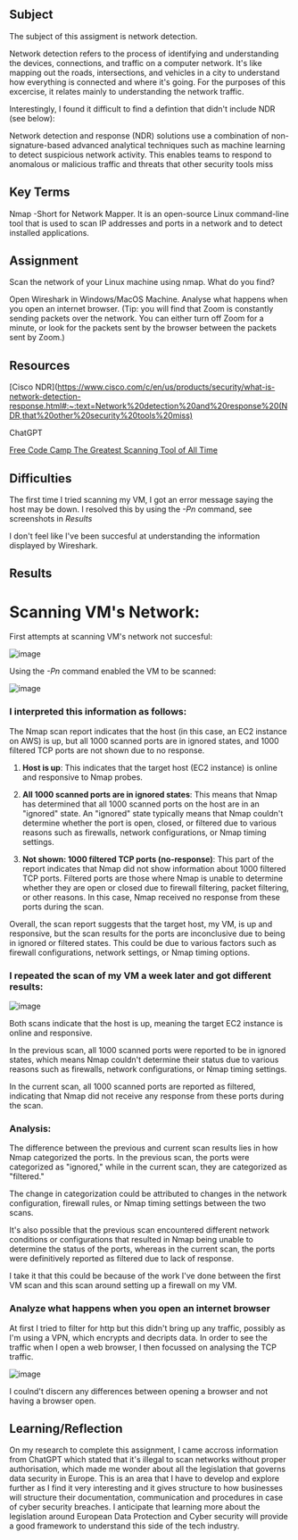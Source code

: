 ##  Subject

The subject of this assigment is network detection.  

Network detection refers to the process of identifying and understanding the devices, connections, and traffic on a computer network. It's like mapping out the roads, intersections, and vehicles in a city to understand how everything is connected and where it's going.  For the purposes of this excercise, it relates mainly to understanding the network traffic.

Interestingly, I found it difficult to find a defintion that didn't include NDR (see below):

Network detection and response (NDR) solutions use a combination of non-signature-based advanced analytical techniques such as machine learning to detect suspicious network activity. This enables teams to respond to anomalous or malicious traffic and threats that other security tools miss

##  Key Terms

Nmap -Short for Network Mapper. It is an open-source Linux command-line tool that is used to scan IP addresses and ports in a network and to detect installed applications.



##  Assignment

Scan the network of your Linux machine using nmap. What do you find?


Open Wireshark in Windows/MacOS Machine. Analyse what happens when you open an internet browser. (Tip: you will find that Zoom is constantly sending packets over the network. You can either turn off Zoom for a minute, or look for the packets sent by the browser between the packets sent by Zoom.)

##  Resources

[Cisco NDR](https://www.cisco.com/c/en/us/products/security/what-is-network-detection-response.html#:~:text=Network%20detection%20and%20response%20(NDR,that%20other%20security%20tools%20miss)

ChatGPT

[Free Code Camp The Greatest Scanning Tool of All Time](https://www.freecodecamp.org/news/what-is-nmap-and-how-to-use-it-a-tutorial-for-the-greatest-scanning-tool-of-all-time/)



##  Difficulties

The first time I tried scanning my VM, I got an error message saying the host may be down.  I resolved this by using the *-Pn* command, see screenshots in *Results*

I don't feel like I've been succesful at understanding the information displayed by Wireshark.

##  Results

# Scanning VM's Network:

First attempts at scanning VM's network not succesful:

![image](https://github.com/techgrounds/cloud-assignments-E28MS/assets/151161141/0c89f5e7-beaf-4b9b-8fd8-865dcb1126a7)

Using the *-Pn* command enabled the VM to be scanned:

![image](https://github.com/techgrounds/cloud-assignments-E28MS/assets/151161141/16fa4bbd-3018-464c-b249-d6dc61e95c85)

### I interpreted this information as follows:

The Nmap scan report indicates that the host (in this case, an EC2 instance on AWS) is up, but all 1000 scanned ports are in ignored states, and 1000 filtered TCP ports are not shown due to no response.


1. **Host is up**: This indicates that the target host (EC2 instance) is online and responsive to Nmap probes.

2. **All 1000 scanned ports are in ignored states**: This means that Nmap has determined that all 1000 scanned ports on the host are in an "ignored" state. An "ignored" state typically means that Nmap couldn't determine whether the port is open, closed, or filtered due to various reasons such as firewalls, network configurations, or Nmap timing settings.

3. **Not shown: 1000 filtered TCP ports (no-response)**: This part of the report indicates that Nmap did not show information about 1000 filtered TCP ports. Filtered ports are those where Nmap is unable to determine whether they are open or closed due to firewall filtering, packet filtering, or other reasons. In this case, Nmap received no response from these ports during the scan.

Overall, the scan report suggests that the target host, my VM,  is up and responsive, but the scan results for the ports are inconclusive due to being in ignored or filtered states. This could be due to various factors such as firewall configurations, network settings, or Nmap timing options.

### I repeated the scan of my VM a week later and got different results:

![image](https://github.com/techgrounds/cloud-assignments-E28MS/assets/151161141/0ab9b627-239f-4950-a80f-d9caa240d8e4)

Both scans indicate that the host is up, meaning the target EC2 instance is online and responsive.


In the previous scan, all 1000 scanned ports were reported to be in ignored states, which means Nmap couldn't determine their status due to various reasons such as firewalls, network configurations, or Nmap timing settings.


In the current scan, all 1000 scanned ports are reported as filtered, indicating that Nmap did not receive any response from these ports during the scan.

### Analysis:

The difference between the previous and current scan results lies in how Nmap categorized the ports. In the previous scan, the ports were categorized as "ignored," while in the current scan, they are categorized as "filtered."

The change in categorization could be attributed to changes in the network configuration, firewall rules, or Nmap timing settings between the two scans.

It's also possible that the previous scan encountered different network conditions or configurations that resulted in Nmap being unable to determine the status of the ports, whereas in the current scan, the ports were definitively reported as filtered due to lack of response.

I take it that this could be because of the work I've done between the first VM scan and this scan around setting up a firewall on my VM.


### Analyze what happens when you open an internet browser

At first I tried to filter for http but this didn't bring up any traffic, possibly as I'm using a VPN, which encrypts and decripts data.  In order to see the traffic when I open a web browser, I then focussed on analysing the TCP traffic.

![image](https://github.com/techgrounds/cloud-assignments-E28MS/assets/151161141/6fb6ec73-c9e8-4975-8112-4869570db932)

I coulnd't discern any differences between opening a browser and not having a browser open.




##  Learning/Reflection
On my research to complete this assignment, I came accross information from ChatGPT which stated that it's illegal to scan networks without proper authorisation, which made me wonder about all the legislation that governs data security in Europe.  This is an area that I have to develop and explore further as I find it very interesting and it gives structure to how businesses will structure their documentation, communication and procedures in case of cyber security breaches.  I anticipate that learning more about the legislation around European Data Protection and Cyber security will provide a good framework to understand this side of the tech industry.


